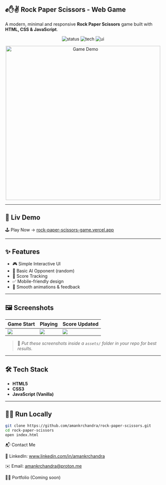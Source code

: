  ## ✊✋✌️ Rock Paper Scissors - Web Game

A modern, minimal and responsive **Rock Paper Scissors** game built with **HTML, CSS & JavaScript**.

<p align="center">
  <img src="https://img.shields.io/badge/Status-Live-brightgreen" alt="status"/>
  <img src="https://img.shields.io/badge/Built%20With-JavaScript-yellow" alt="tech"/>
  <img src="https://img.shields.io/badge/UI-Responsive%20%26%20Clean-blue" alt="ui"/>
</p>

<p align="center">
  <img src="assets/demo.gif" width="500" alt="Game Demo"/>
</p>

---

## 🚀 Liv Demo

🕹️ Play Now → [rock-paper-scissors-game.vercel.app](https://rock-paper-scissors-game-sooty-nine.vercel.app/)

---

## ✨ Features

- 🎮 Simple Interactive UI
- 🧠 Basic AI Opponent (random)
- 🔄 Score Tracking
- ✅ Mobile-friendly design
- 🎨 Smooth animations & feedback

---

## 🖼️ Screenshots

| Game Start | Playing | Score Updated |
|------------|---------|----------------|
| ![](assets/start.png) | ![](assets/play.png) | ![](assets/score.png) |

> 📁 *Put these screenshots inside a `assets/` folder in your repo for best results.*

---

## 🛠️ Tech Stack

- **HTML5**
- **CSS3**
- **JavaScript (Vanilla)**

---

## 🧑‍💻 Run Locally

```bash
git clone https://github.com/amankrchandra/rock-paper-scissors.git
cd rock-paper-scissors
open index.html
```
📬 Contact Me 

💼 LinkedIn: www.linkedin.com/in/amankrchandra

✉️ Email: amankrchandra@proton.me

🧑‍💻 Portfolio (Coming soon)
